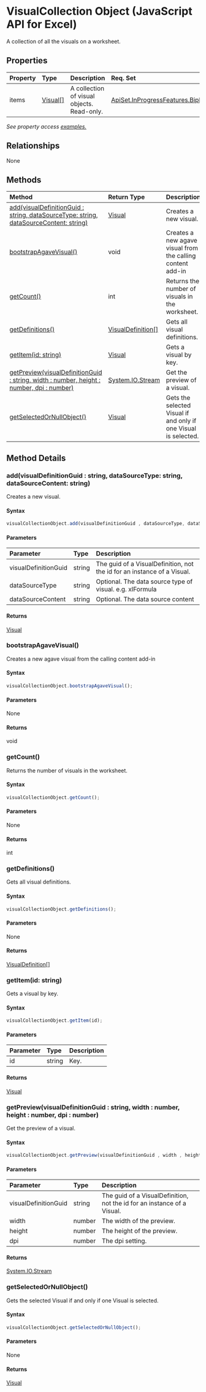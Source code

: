 # VisualCollection Object (JavaScript API for Excel)

A collection of all the visuals on a worksheet.

## Properties

| Property	   | Type	|Description| Req. Set|
|:---------------|:--------|:----------|:----|
|items|[Visual[]](visual.md)|A collection of visual objects. Read-only.|[ApiSet.InProgressFeatures.BiplatVisual](../requirement-sets/excel-api-requirement-sets.md)|

_See property access [examples.](#property-access-examples)_

## Relationships
None


## Methods

| Method		   | Return Type	|Description| Req. Set|
|:---------------|:--------|:----------|:----|
|[add(visualDefinitionGuid : string, dataSourceType: string, dataSourceContent: string)](#addvisualdefinitionguid--string-datasourcetype-string-datasourcecontent-string)|[Visual](visual.md)|Creates a new visual.|[ApiSet.InProgressFeatures.BiplatVisual](../requirement-sets/excel-api-requirement-sets.md)|
|[bootstrapAgaveVisual()](#bootstrapagavevisual)|void|Creates a new agave visual from the calling content add-in|[ApiSet.InProgressFeatures.BiplatVisual](../requirement-sets/excel-api-requirement-sets.md)|
|[getCount()](#getcount)|int|Returns the number of visuals in the worksheet.|[ApiSet.InProgressFeatures.BiplatVisual](../requirement-sets/excel-api-requirement-sets.md)|
|[getDefinitions()](#getdefinitions)|[VisualDefinition[]](visualdefinition[].md)|Gets all visual definitions.|[ApiSet.InProgressFeatures.BiplatVisual](../requirement-sets/excel-api-requirement-sets.md)|
|[getItem(id: string)](#getitemid-string)|[Visual](visual.md)|Gets a visual by key.|[1.8](../requirement-sets/excel-api-requirement-sets.md)|
|[getPreview(visualDefinitionGuid : string, width : number, height : number, dpi : number)](#getpreviewvisualdefinitionguid--string-width--number-height--number-dpi--number)|[System.IO.Stream](system.io.stream.md)|Get the preview of a visual.|[ApiSet.InProgressFeatures.BiplatVisual](../requirement-sets/excel-api-requirement-sets.md)|
|[getSelectedOrNullObject()](#getselectedornullobject)|[Visual](visual.md)|Gets the selected Visual if and only if one Visual is selected.|[ApiSet.InProgressFeatures.BiplatVisual](../requirement-sets/excel-api-requirement-sets.md)|

## Method Details


### add(visualDefinitionGuid : string, dataSourceType: string, dataSourceContent: string)
Creates a new visual.

#### Syntax
```js
visualCollectionObject.add(visualDefinitionGuid , dataSourceType, dataSourceContent);
```

#### Parameters
| Parameter	   | Type	|Description|
|:---------------|:--------|:----------|
|visualDefinitionGuid |string|The guid of a VisualDefinition, not the id for an instance of a Visual.|
|dataSourceType|string|Optional. The data source type of visual. e.g. xlFormula|
|dataSourceContent|string|Optional. The data source content|

#### Returns
[Visual](visual.md)

### bootstrapAgaveVisual()
Creates a new agave visual from the calling content add-in

#### Syntax
```js
visualCollectionObject.bootstrapAgaveVisual();
```

#### Parameters
None

#### Returns
void

### getCount()
Returns the number of visuals in the worksheet.

#### Syntax
```js
visualCollectionObject.getCount();
```

#### Parameters
None

#### Returns
int

### getDefinitions()
Gets all visual definitions.

#### Syntax
```js
visualCollectionObject.getDefinitions();
```

#### Parameters
None

#### Returns
[VisualDefinition[]](visualdefinition[].md)

### getItem(id: string)
Gets a visual by key.

#### Syntax
```js
visualCollectionObject.getItem(id);
```

#### Parameters
| Parameter	   | Type	|Description|
|:---------------|:--------|:----------|
|id|string|Key.|

#### Returns
[Visual](visual.md)

### getPreview(visualDefinitionGuid : string, width : number, height : number, dpi : number)
Get the preview of a visual.

#### Syntax
```js
visualCollectionObject.getPreview(visualDefinitionGuid , width , height , dpi );
```

#### Parameters
| Parameter	   | Type	|Description|
|:---------------|:--------|:----------|
|visualDefinitionGuid |string|The guid of a VisualDefinition, not the id for an instance of a Visual.|
|width |number|The width of the preview.|
|height |number|The height of the preview.|
|dpi |number|The dpi setting.|

#### Returns
[System.IO.Stream](system.io.stream.md)

### getSelectedOrNullObject()
Gets the selected Visual if and only if one Visual is selected.

#### Syntax
```js
visualCollectionObject.getSelectedOrNullObject();
```

#### Parameters
None

#### Returns
[Visual](visual.md)

